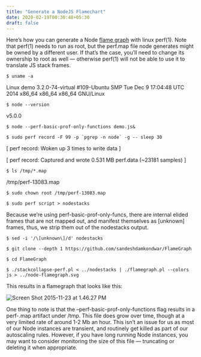 ```yaml
---
title: "Generate a NodeJS Flamechart"
date: 2020-02-19T00:30:48+05:30
draft: false
---
```



Here’s how you can generate a Node [flame graph](http://www.brendangregg.com/flamegraphs.html)  with linux perf(1). Note that perf(1) needs to run as root, but the perf.map file node generates might be owned by a different user. If that’s the case, you’ll need to change its ownership to root as well — otherwise perf(1) will not be able to use it to translate JS stack frames.

    $ uname -a

Linux demo 3.2.0-74-virtual #109-Ubuntu SMP Tue Dec 9 17:04:48 UTC 2014 x86_64 x86_64 x86_64 GNU/Linux

    $ node --version

v5.0.0

    $ node --perf-basic-prof-only-functions demo.js&

    $ sudo perf record -F 99 -p `pgrep -n node` -g -- sleep 30

[ perf record: Woken up 3 times to write data ]

[ perf record: Captured and wrote 0.531 MB perf.data (~23181 samples) ]

    $ ls /tmp/*.map

/tmp/perf-13083.map

    $ sudo chown root /tmp/perf-13083.map

    $ sudo perf script > nodestacks

Because we’re using perf-basic-prof-only-funcs, there are internal elided frames that are not mapped out, and manifest themselves as [unknown] frames, thus, we strip them out of the nodestacks output.

    $ sed -i '/\[unknown\]/d' nodestacks

    $ git clone --depth 1 https://github.com/sandeshdamkondwar/FlameGraph

    $ cd FlameGraph

    $ ./stackcollapse-perf.pl < ../nodestacks | ./flamegraph.pl --colors js > ../node-flamegraph.svg

This results in a flamegraph that looks like this:

![Screen Shot 2015-11-23 at 1.46.27 PM](https://yunong.files.wordpress.com/2015/11/screen-shot-2015-11-23-at-1-46-27-pm.png?w=748)

One thing to note is that the –perf-basic-prof-only-functions flag results in a perf-<pid>.map artifact under /tmp. This file does grow over time, though at a very limited rate of around 1-2 Mb an hour. This isn’t an issue for us as most of our Node instances are transient, and routinely get killed as part of our autoscaling rules. However, if you have long running Node instances, you may want to consider monitoring the size of this file — truncating or deleting it when appropriate.
